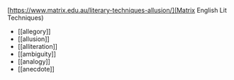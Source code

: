 [https://www.matrix.edu.au/literary-techniques-allusion/](Matrix English Lit Techniques)

- [[allegory]]
- [[allusion]]
- [[alliteration]]
- [[ambiguity]]
- [[analogy]]
- [[anecdote]]